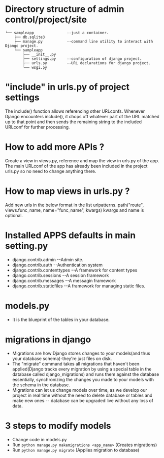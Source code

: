 # Directory structure of admin control/project/site
```
└── sampleapp               --just a container.
    ├── db.sqlite3
    ├── manage.py           --command line utility to interact with Django project.
    └── sampleapp
        ├── __init__.py
        ├── settings.py     --configuration of django project.
        ├── urls.py         --URL declarations for django project.
        └── wsgi.py         
```

# "include" in urls.py of project settings

The include() function allows referencing other URLconfs. Whenever Django encounters include(), it chops off whatever part of the URL matched up to that point and then sends the remaining string to the included URLconf for further processing.

# How to add more APIs ?

Create a view in views.py, reference and map the view in urls.py of the app. The main URLconf of the app has already been included in the project urls.py so no need to change anything there.

# How to map views in urls.py ?

Add new urls in the below format in the list urlpatterns.
path("route", views.func_name, name="func_name", kwargs)
kwargs and name is optional.

# Installed APPS defaults in main setting.py

- django.contrib.admin             --Admin site.  
- django.contrib.auth              --Authentication system
- django.contrib.contenttypes      --A framework for content types
- django.contrib.sessions          --A session framework        
- django.contrib.messages          --A messagin framework
- django.contrib.staticfiles       --A framework for managing static files.

# models.py

- It is the blueprint of the tables in your database.

# migrations in django

- Migrations are how Django stores changes to your models(and thus your database schema)-they're just files on disk.
- The "migrate" command takes all migrations that haven't been applied(Django tracks every migration by using a special table in the database called django_migrations) and runs them against the database essentially, synchronizing the changes you made to your models with the schema in the database.
- Migrations can let us change models over time, as we develop our project in real time without the need to delete database or tables and make new ones -- database can be upgraded live without any loss of data.

# 3 steps to modify models

- Change code in models.py
- Run `python manage.py makemigrations <app_name>` (Creates migrations)
- Run `python manage.py migrate` (Applies migration to database)
